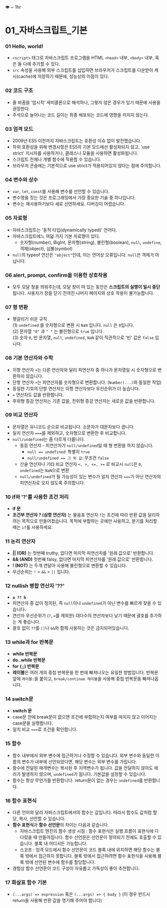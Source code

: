 👁️ ~ 1hr

# 01_자바스크립트_기본

### 01 Hello, world!
- `<script>` 태그로 자바스크립트 프로그램을 HTML `<head>` 내부, `<body>` 내부, 혹은 둘 다에 추가할 수 있다.
- `src` 속성을 사용해 외부 스크립트를 삽입하면 브라우저가 스크립트를 다운받아 캐시(cache)에 저장하기 때문에, 성능상의 이점이 있다.

### 02 코드 구조
- 줄 바꿈을 ‘암시적’ 세미콜론으로 해석하나, 그렇지 않은 경우가 있기 때문에 사용을 권장한다.
- 주석으로 늘어나는 코드 길이는 최종 배포되는 코드에 영향을 끼치지 않는다.

### 03 엄격 모드
- 2009년 ES5 이전까지 자바스크립트는 호환성 이슈 없이 발전했습니다.
- 하위 호환성을 위해 변경사항은 ES5의 기본 모드에선 활성화되지 않고, 
  'use strict' 지시자를 사용하거나, 클래스나 모듈을 사용하면 활성화됩니다.
- 스크립트 전체나 개별 함수에 적용할 수 있습니다.
- 브라우저 콘슬에는 기본적으로 use strict가 적용되어있지 않다는 점에 주의합니다.

### 04 변수와 상수
- `var`, `let`, `const`를 사용해 변수를 선언할 수 있습니다.
- 변수명을 짓는 것은 프로그래밍에서 가장 중요한 기술 중 하나입니다.
- 변수는 재사용하기보다 새로 선언하세요. 디버깅이 어렵습니다.

### 05 자료형
- 자바스크립트는 '동적 타입(dynamically typed)' 언어다.
- 자바스크립트에느 여덟 가지 기본 자료형이 있다.
  - 숫자형(number), BigInt, 문자형(string), 불린형(boolean), `null`, `undefine`, 객체(object), 심볼(symbol)
- `null`의 typeof 연산은 `"object"`인데, 이는 언어상 오류입니다. `null`은 객체가 아닙니다.

### 06 alert, prompt, confirm을 이용한 상호작용
- 모두 모달 창을 띄워주는데, 모달 창이 떠 있는 동안은 **스크립트의 실행이 일시 중단**됩니다. 사용자가 창을 닫기 전까진 나머지 페이지와 상호 작용이 불가능합니다.

### 07 형 변환
- 헷갈리기 쉬운 규칙   
  (1) `undefined` 를 숫자형으로 변환 시 `NaN` 입니다. `null` 은 `0`입니다.   
  (2) 문자열 `"0"` 과 `" "` 는 불린형으로 `true` 입니다.   
  (3) 숫자 `0`, 빈 문자열, `null`, `undefined`, `NaN` 같이 직관적으로 '빈' 값은 `false` 입니다.
  
### 08 기본 연산자와 수학
- 이항 연산자 `+`는 다른 연산자와 달리 피연산자 중 하나가 문자열일 시 숫자형으로 변환하지 않습니다.
- 단항 연산자 `+`는 피연산자를 숫자형으로 변환합니다. (`Number(...)`와 동일한 작업)
- 동일한 기호의 단항 연산자는 이항 연산자보다 우선순위가 더 높습니다.
- `=` 연산자도 값을 반환합니다.
- 후위형 증감 연산자는 기존 값을, 전위형 증감 연산자는 새로운 값을 반환합니다.

### 09 비교 연산자
- 문자열은 유니코드 순으로 비교됩니다. 소문자가 대문자보다 큽니다.
- 일치 연산자 `===`를 제외하고, 숫자형으로 변환한 후 비교합니다.
- `null/undefined`는 좀 다르게 다룹니다.
  - 동등 연산자 - 피연산자가 `null/undefined`일 때 형 변환을 하지 않습니다.
    - `null == undefined`: 특별히 `true`
    - `null/undefined == 그 외 값`: 무조건 `false`
  - 산술 연산자나 기타 비교 연산자 `<, >, <=, >=` 로 비교시 `null`은 `0`, `undefined`는 `NaN`으로 변환
  - `null/undefined`가 될 가능성이 있는 변수가 일치 연산자 `===`가 아닌 연산자의 피연산자로 오지 않도록 주의합니다.
  
### 10 if와 '?'를 사용한 조건 처리
- **if 문**
- **조건부 연산자 ? (삼항 연산자)** 는 물음표 연산자 `?`는 조건에 따라 반환 값을 달리하려는 목적으로 만들어졌습니다. 목적에 부합하는 곳에만 사용하고, 분기를 처리할 때는 `if`를 사용하세요.


### 11 논리 연산자
- **|| (OR)** 는 첫번째 truthy, 없다면 마지막 피연산자를 '원래 값으로' 반환합니다.
- **&& (AND)** 첫번째 falsy, 없다면 마지막 피연산자를 '원래 값으로' 반환합니다.
- **! (NOT)** 는 두개 연달아 사용해 불린형으로 변환할 수 있습니다.
- 우선순위는 `!` > `&&` > `||` 입니다.


### 12 nullish 병합 연산자 '??'
- **`a ?? b`**
- 피연산자 중 값이 정의된, 즉 `null`이나 `undefined`가 아닌 변수를 빠르게 찾을 수 있습니다.
- 연산자 우선순위가 (`?`, `=`를 제외한) 대다수의 연산자보다 낮기 때문에 괄호를 추가하는 게 좋습니다.
- 괄호 없이 `??`를 `||`나 `&&`와 함께 사용하는 것은 금지되어있습니다.


### 13 while과 for 반복문
- **while 반복문**
- **do..while 반복문**
- **for (;;) 반복문**
- **레이블**은 여러 개의 중첩 반복문을 한 번에 빠져나오는 유일한 방법입니다.
  반복문 앞에 `레이블:`을 붙이고, `break/continue 레이블`을 사용해 중첩 반복문을 빠져나옵니다.


### 14 switch문
- **switch 문**
- case문 안에 break문이 없으면 조건에 부합하는지 여부를 따지지 않고 이어지는 case문을 실행합니다.
- 일치 비교 `===`로 조건을 확인합니다.


### 15 함수
- 함수 내부에서 외부 변수에 접근하거나 수정할 수 있습니다. 외부 변수와 동일한 이름의 변수가 내부에 선언되었다면, 해당 변수는 외부 변수를 가립니다.
- 함수에 전달된 매개변수는 복사된 후 지역변수가 됩니다. 값을 전달하지 않아도 에러가 발생하지 않으며, `undefined`가 됩니다. 기본값을 설정할 수 있습니다.
- 함수는 항상 무언가를 반환합니다. return문이 없는 경우는 `undefined`를 반환합니다.


### 16 함수 표현식
- 다른 언어와 달리 자바스크립트에서의 함수는 값입니다. 따라서 함수도 값처럼 할당, 복사, 선언할 수 있습니다.
- **함수 표현식**과 **함수 선언문**의 차이는 다음과 같습니다.
  - 자바스크립트 엔진의 함수 생성 시점 : 
    함수 표현식은 실행 흐름이 표현식에 다다랐을 때 만들어집니다.
    함수 선언문은 선언문이 정의되기 전에도 호출할 수 있습니다. 블록 내 어디서든 가능합니다.
  - 스코프 : 엄격 모드에서 함수 선언문이 코드 블록 내에 위치하면 해당 함수는 블록 밖에서 접근하지 못합니다.
    블록 밖에서 접근하려면 함수 표현식을 사용해 블록 밖에 선언된 변수에 함수를 할당합니다.
- 경험상 함수 선언문이 코드 구성이 자유롭고 가독성이 좋아 추천합니다.


### 17 화살표 함수 기본
- `(...args) => expression` 혹은 `(...args) => { body }` (이 경우 반드시 return을 사용해 반환 값을 명기해 주어야 합니다)
